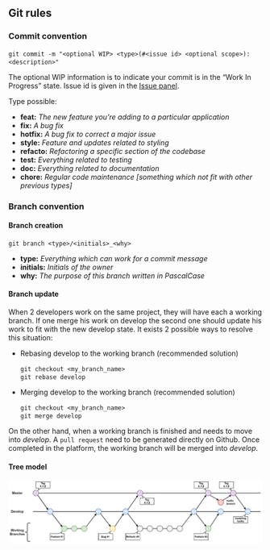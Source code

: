 ## Git rules

### Commit convention

```shell
git commit -m "<optional WIP> <type>(#<issue id> <optional scope>): <description>"
```

The optional WIP information is to indicate your commit is in the “Work In Progress” state. Issue id is given in the [Issue panel](http://mpegx.int-evry.fr/software/haptics/rm0/-/issues).

Type possible:
+ **feat:** *The new feature you’re adding to a particular application*
+ **fix:** *A bug fix*
+ **hotfix:** *A bug fix to correct a major issue*
+ **style:** *Feature and updates related to styling*
+ **refacto:** *Refactoring a specific section of the codebase*
+ **test:** *Everything related to testing*
+ **doc:** *Everything related to documentation*
+ **chore:** *Regular code maintenance [something which not fit with other previous types]*

### Branch convention

#### Branch creation

```shell
git branch <type>/<initials>_<why>
```

+ **type:** *Everything which can work for a commit message*
+ **initials:** *Initials of the owner*
+ **why:** *The purpose of this branch written in PascalCase*

#### Branch update

When 2 developers work on the same project, they will have each a working branch. If one merge his work on develop the second one should update his work to fit with the new develop state. It exists 2 possible ways to resolve this situation:

+ Rebasing develop to the working branch (recommended solution)
    ```shell
    git checkout <my_branch_name>
    git rebase develop
    ```
+ Merging develop to the working branch (recommended solution)
    ```shell
    git checkout <my_branch_name>
    git merge develop
    ```

On the other hand, when a working branch is finished and needs to move into *develop*. A `pull request` need to be generated directly on Github. Once completed in the platform, the working branch will be merged into *develop*.

#### Tree model

![git- tree](../diagrams/Rendered/git_tree_model.drawio.png "Git tree")
